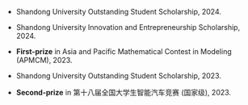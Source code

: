 - Shandong University Outstanding Student Scholarship, 2024.

- Shandong University Innovation and Entrepreneurship Scholarship, 2024.

- **First-prize** in Asia and Pacific Mathematical Contest in Modeling (APMCM), 2023.

- Shandong University Outstanding Student Scholarship, 2023.

- **Second-prize** in 第十八届全国大学生智能汽车竞赛 (国家级), 2023.